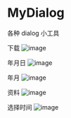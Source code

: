 # MyDialog
各种 dialog 小工具

下载
![image](http://github.com/linqingshanlinqingshan/images_folder/raw/master/images/Screenshot_dialog_20190213-113807.png)

年月日
![image](http://github.com/linqingshanlinqingshan/images_folder/raw/master/images/Screenshot_dialog_20190213-113811.png)

年月
![image](http://github.com/linqingshanlinqingshan/images_folder/raw/master/images/Screenshot_dialog_20190213-113815.png)

资料
![image](http://github.com/linqingshanlinqingshan/images_folder/raw/master/images/Screenshot_dialog_20190213-113827.png)

选择时间
![image](http://github.com/linqingshanlinqingshan/images_folder/raw/master/images/Screenshot_dialog_20190213-113834.png)
